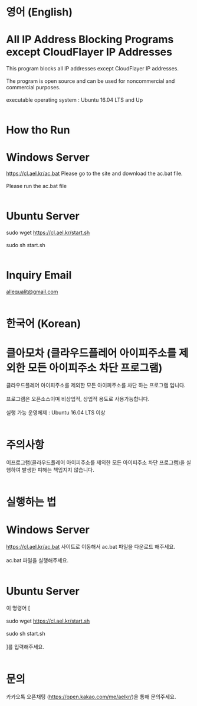 # 영어 (English)
# All IP Address Blocking Programs except CloudFlayer IP Addresses
This program blocks all IP addresses except CloudFlayer IP addresses. <br><br>
The program is open source and can be used for noncommercial and commercial purposes. <br><br>
executable operating system : Ubuntu 16.04 LTS and Up <br><br> 
# How tho Run <br>
# Windows Server<br>
https://cl.ael.kr/ac.bat Please go to the site and download the ac.bat file. <br><br>
Please run the ac.bat file <br><br>
# Ubuntu Server <br>
sudo wget https://cl.ael.kr/start.sh <br><br>
sudo sh start.sh <br><br>
# Inquiry Email <br>
allequalit@gmail.com <br><br>
# 한국어 (Korean)
# 클아모차 (클라우드플레어 아이피주소를 제외한 모든 아이피주소 차단 프로그램) 
클라우드플레어 아이피주소를 제외한 모든 아이피주소를 차단 하는 프로그램 입니다.<br><br>
프로그램은 오픈소스이며 비상업적, 상업적 용도로 사용가능합니다. <br><br>
실행 가능 운영체제 : Ubuntu 16.04 LTS 이상 <br><br>
# 주의사항 
이프로그램(클라우드플레어 아이피주소를 제외한 모든 아이피주소 차단 프로그램)을 실행하여 발생한 피해는 책입지지 않습니다.<br><br>
# 실행하는 법 <br>
# Windows Server<br>
https://cl.ael.kr/ac.bat 사이트로 이동해서 ac.bat 파일을 다운로드 해주세요. <br><br>
ac.bat 파일을 실행해주세요. <br><br>
# Ubuntu Server <br>
이 명령어 [ <br><br>
sudo wget https://cl.ael.kr/start.sh <br><br>
sudo sh start.sh <br><br>
]를 입력해주세요.<br><br> 
# 문의 <br>
카카오톡 오픈채팅 (https://open.kakao.com/me/aelkr/)을 통해 문의주세요. <br><br>
